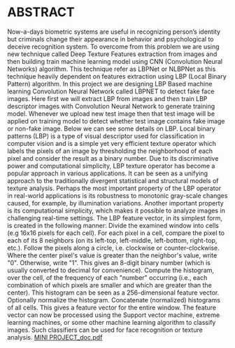 # ABSTRACT
           
Now-a-days biometric systems are useful in recognizing person’s identity but criminals change their appearance in behavior and psychological to deceive recognition system. To overcome from this problem we are using new technique called Deep Texture Features extraction from images and then building train machine learning model using CNN (Convolution Neural Networks) algorithm. This technique refer as LBPNet or NLBPNet as this technique heavily dependent on features extraction using LBP (Local Binary Pattern) algorithm.
In this project we are designing LBP Based machine learning Convolution Neural Network called LBPNET to detect fake face images. Here first we will extract LBP from images and then train LBP descriptor images with Convolution Neural Network to generate training model. Whenever we upload new test image then that test image will be applied on training model to detect whether test image contains fake image or non-fake image. Below we can see some details on LBP. 
Local binary patterns (LBP) is a type of visual descriptor used for classification in computer vision and is a simple yet very efficient texture operator which labels the pixels of an image by thresholding the neighborhood of each pixel and consider the result as a binary number. Due to its discriminative power and computational simplicity, LBP texture operator has become a popular approach in various applications. It can be seen as a unifying approach to the traditionally divergent statistical and structural models of texture analysis. Perhaps the most important property of the LBP operator in real-world applications is its robustness to monotonic gray-scale changes caused, for example, by illumination variations. Another important property is its computational simplicity, which makes it possible to analyze images in challenging real-time settings.
The LBP feature vector, in its simplest form, is created in the following manner:
 Divide the examined window into cells (e.g 16x16 pixels for each cell). 
For each pixel in a cell, compare the pixel to each of its 8 neighbors (on its left-top, left-middle, left-bottom, right-top, etc.). Follow the pixels along a circle, i.e. clockwise or counter-clockwise. 
Where the center pixel's value is greater than the neighbor's value, write "0". Otherwise, write "1". This gives an 8-digit binary number (which is usually converted to decimal for convenience).
Compute the histogram, over the cell, of the frequency of each "number" occurring (i.e., each combination of which pixels are smaller and which are greater than the center). This histogram can be seen as a 256-dimensional feature vector.
 Optionally normalize the histogram. Concatenate (normalized) histograms of all cells. This gives a feature vector for the entire window.
The feature vector can now be processed using the Support vector machine, extreme learning machines, or some other machine learning algorithm to classify images. Such classifiers can be used for face recognition or texture analysis. 
[MINI PROJECT_doc.pdf](https://github.com/chandu1413/Fake-image-identification-using-ML/files/10795482/MINI.PROJECT_doc.pdf)

